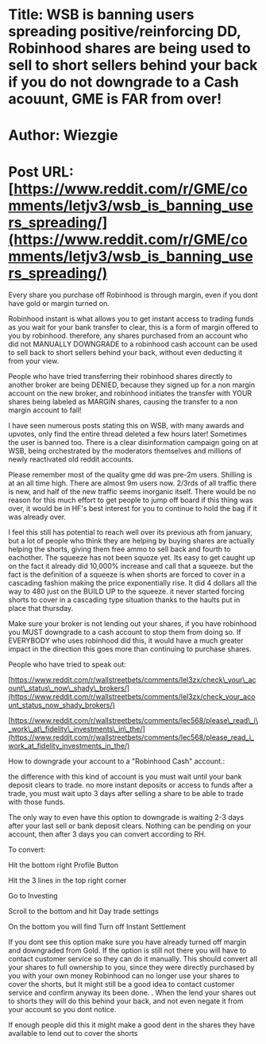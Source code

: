 # Title: WSB is banning users spreading positive/reinforcing DD, Robinhood shares are being used to sell to short sellers behind your back if you do not downgrade to a Cash acouunt, GME is FAR from over!
# Author: Wiezgie
# Post URL: [https://www.reddit.com/r/GME/comments/letjv3/wsb_is_banning_users_spreading/](https://www.reddit.com/r/GME/comments/letjv3/wsb_is_banning_users_spreading/)


Every share you purchase off Robinhood is through margin, even if you dont have gold or margin turned on.

Robinhood instant is what allows you to get instant access to trading funds as you wait for your bank transfer to clear, this is a form of margin offered to you by robinhood. therefore, any shares purchased from an account who did not MANUALLY DOWNGRADE to a robinhood cash account can be used to sell back to short sellers behind your back, without even deducting it from your view.

People who have tried transferring their robinhood shares directly to another broker are being DENIED, because they signed up for a non margin account on the new broker, and robinhood initiates the transfer with YOUR shares being labeled as MARGIN shares, causing the transfer to a non margin account to fail!

I have seen numerous posts stating this on WSB, with many awards and upvotes, only find the entire thread deleted a few hours later! Sometimes the user is banned too. There is a clear disinformation campaign going on at WSB, being orchestrated by the moderators themselves and millions of newly reactivated old reddit accounts.

Please remember most of the quality gme dd was pre-2m users. Shilling is at an all time high. There are almost 9m users now. 2/3rds of all traffic there is new, and half of the new traffic seems inorganic itself. There would be no reason for this much effort to get people to jump off board if this thing was over, it would be in HF's best interest for you to continue to hold the bag if it was already over.

I feel this still has potential to reach well over its previous ath from january, but a lot of people who think they are helping by buying shares are actually helping the shorts, giving them free ammo to sell back and fourth to eachother. The squeeze has not been squoze yet. Its easy to get caught up on the fact it already did 10,000% increase and call that a squeeze. but the fact is the definition of a squeeze is when shorts are  forced to cover in a cascading fashion making the price exponentially rise. It did 4 dollars all the way to 480 just on the BUILD UP to the squeeze. it never started forcing shorts to cover in a cascading type situation thanks to the haults put in place that thursday.

Make sure your broker is not lending out your shares, if you have robinhood you MUST downgrade to a cash account to stop them from doing so. If EVERYBODY who uses robinhood did this, it would have a much greater impact in the direction this goes more than continuing to purchase shares.

People who have tried to speak out:

[https://www.reddit.com/r/wallstreetbets/comments/lel3zx/check\_your\_acount\_status\_now\_shady\_brokers/](https://www.reddit.com/r/wallstreetbets/comments/lel3zx/check_your_acount_status_now_shady_brokers/)

[https://www.reddit.com/r/wallstreetbets/comments/lec568/please\_read\_i\_work\_at\_fidelity\_investments\_in\_the/](https://www.reddit.com/r/wallstreetbets/comments/lec568/please_read_i_work_at_fidelity_investments_in_the/)

 

How to downgrade your account to a "Robinhood Cash" account.:

the difference with this kind of account is you must wait until your bank deposit clears to trade. no more instant deposits or access to funds after a trade, you must wait upto 3 days after selling a share to be able to trade with those funds.

The only way to even have this option to downgrade is waiting 2-3 days after your last sell or bank deposit clears. Nothing can be pending on your account, then after 3 days you can convert according to RH. 

To convert:

Hit the bottom right Profile Button

 Hit the 3 lines in the top right corner 

Go to Investing 

Scroll to the bottom and hit Day trade settings

 On the bottom you will find Turn off Instant Settlement

If you dont see this option make sure you have already turned off margin and downgraded from Gold. If the option is still not there you will have to contact customer service so they can do it manually. This should convert all your shares to full ownership to you, since they were directly purchased by you with your own money Robinhood can no longer use your shares to cover the shorts, but It might still be a good idea to contact customer service and confirm anyway its been done. . When the lend your shares out to shorts they will do this behind your back, and not even negate it from your account so you dont notice.

If enough people did this it might make a good dent in the shares they have available to lend out to cover the shorts